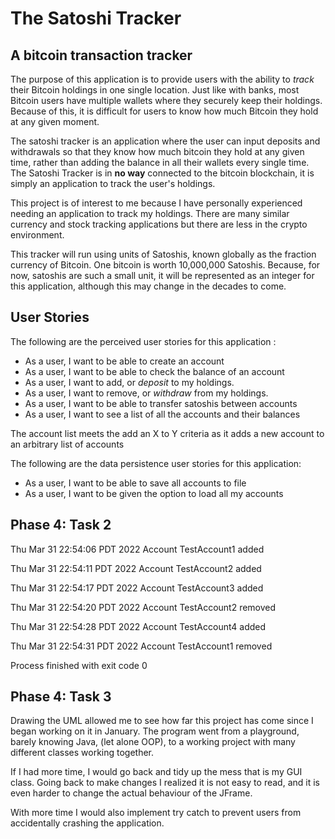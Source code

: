 # The Satoshi Tracker

## A bitcoin transaction tracker


The purpose of this application is to provide users with the ability to *track* their  Bitcoin holdings in
one single location. Just like with banks, most Bitcoin users have multiple wallets where they securely keep their
holdings. Because of this, it is difficult for users to know how much Bitcoin they hold at any given moment. 

The satoshi tracker is an application where the user can input deposits and withdrawals so that they know how much 
bitcoin they hold at any given time, rather than adding the balance in all their wallets every single time. The Satoshi
Tracker is in **no way** connected to the bitcoin blockchain, it is simply an application to track the user's holdings. 

This project is of interest to me because I have personally experienced needing an application to track my holdings.
There are many similar currency and stock tracking applications but there are less in the crypto environment. 

This tracker will run using units of Satoshis, known globally as the fraction currency of Bitcoin. One bitcoin is worth 
10,000,000 Satoshis. Because, for now, satoshis are such a small unit, it will be represented as an integer for this 
application, although this may change in the decades to come. 

## User Stories

The following are the perceived user stories for this application :
- As a user, I want to be able to create an account
- As a user, I want to be able to check the balance of an account
- As a user, I want to add, or *deposit* to my holdings.
- As a user, I want to remove, or *withdraw* from my holdings.
- As a user, I want to be able to transfer satoshis between accounts
- As a user, I want to see a list of all the accounts and their balances

The account list meets the add an X to Y criteria as it adds a new account to an arbitrary list of 
accounts

The following are the data persistence user stories for this application:
- As a user, I want to be able to save all accounts to file
- As a user, I want to be given the option to load all my accounts 

## Phase 4: Task 2

Thu Mar 31 22:54:06 PDT 2022
Account TestAccount1 added

Thu Mar 31 22:54:11 PDT 2022
Account TestAccount2 added

Thu Mar 31 22:54:17 PDT 2022
Account TestAccount3 added

Thu Mar 31 22:54:20 PDT 2022
Account TestAccount2 removed

Thu Mar 31 22:54:28 PDT 2022
Account TestAccount4 added

Thu Mar 31 22:54:31 PDT 2022
Account TestAccount1 removed

Process finished with exit code 0

## Phase 4: Task 3

Drawing the UML allowed me to see how far this project has come since I began working on it in January.
The program went from a playground, barely knowing Java, (let alone OOP), to a working project with 
many different classes working together. 

If I had more time, I would go back and tidy up the mess that is my GUI class. Going back to make changes I 
realized it is not easy to read, and it is even harder to change the actual behaviour of the JFrame.

With more time I would also implement try catch to prevent users from accidentally 
crashing the application. 